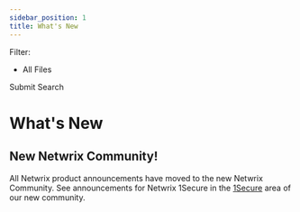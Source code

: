 ```yaml
---
sidebar_position: 1
title: What's New
---
```


Filter: 

* All Files

Submit Search

# What's New

## New Netwrix Community!

All Netwrix product announcements have moved to the new Netwrix Community. See announcements for Netwrix 1Secure in the [1Secure](https://community.netwrix.com/c/161 "https://community.netwrix.com/c/161") area of our new community.